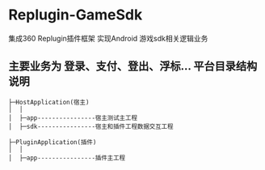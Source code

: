 # Replugin-GameSdk
集成360 Replugin插件框架 实现Android 游戏sdk相关逻辑业务

主要业务为 登录、支付、登出、浮标...
平台目录结构说明
-----------------------------------
```
├─HostApplication(宿主)
│  │  
│  ├─app----------------宿主测试主工程
│  ├─sdk----------------宿主和插件工程数据交互工程

├─PluginApplication(插件)
│  │  
│  ├─app----------------插件主工程


```

